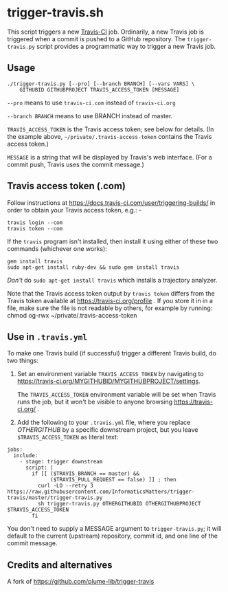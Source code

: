 # trigger-travis.sh

This script triggers a new [Travis-CI](https://travis-ci.org/) job.
Ordinarily, a new Travis job is triggered when a commit is pushed to a
GitHub repository.  The `trigger-travis.py` script provides a programmatic
way to trigger a new Travis job.

## Usage

    ./trigger-travis.py [--pro] [--branch BRANCH] [--vars VARS] \
        GITHUBID GITHUBPROJECT TRAVIS_ACCESS_TOKEN [MESSAGE]

`--pro` means to use `travis-ci.com` instead of `travis-ci.org`

`--branch BRANCH` means to use BRANCH instead of master.

`TRAVIS_ACCESS_TOKEN` is the Travis access token; see below for details.
(In the example above, `~/private/.travis-access-token` contains the Travis access token.)

`MESSAGE` is a string that will be displayed by Travis's web interface.
(For a commit push, Travis uses the commit message.)

## Travis access token (.com)
Follow instructions at https://docs.travis-ci.com/user/triggering-builds/
in order to obtain your Travis access token, e.g.: -

    travis login --com
    travis token --com

If the `travis` program isn't installed, then install it using either of these two
commands (whichever one works):

    gem install travis
    sudo apt-get install ruby-dev && sudo gem install travis

*Don't* do `sudo apt-get install travis` which installs a trajectory analyzer.

Note that the Travis access token output by `travis token` differs from the
Travis token available at https://travis-ci.org/profile .
If you store it in in a file, make sure the file is not readable by others,
for example by running:  chmod og-rwx ~/private/.travis-access-token

## Use in `.travis.yml`
To make one Travis build (if successful) trigger a different Travis build, do two things:

1.  Set an environment variable `TRAVIS_ACCESS_TOKEN` by navigating to
    https://travis-ci.org/MYGITHUBID/MYGITHUBPROJECT/settings.

    The `TRAVIS_ACCESS_TOKEN` environment variable will be set when Travis runs
    the job, but it won't be visible to anyone browsing https://travis-ci.org/ .

2.  Add the following to your `.travis.yml` file, where you replace
    *OTHERGITHUB* by a specific downstream project, but you leave
    `$TRAVIS_ACCESS_TOKEN` as literal text:

```
jobs:
  include:
    - stage: trigger downstream
      script: |
        if [[ ($TRAVIS_BRANCH == master) &&
              ($TRAVIS_PULL_REQUEST == false) ]] ; then
          curl -LO --retry 3 https://raw.githubusercontent.com/InformaticsMatters/trigger-travis/master/trigger-travis.py
          sh trigger-travis.py OTHERGITHUBID OTHERGITHUBPROJECT $TRAVIS_ACCESS_TOKEN
        fi
```

You don't need to supply a MESSAGE argument to `trigger-travis.py`; it will
default to the current (upstream) repository, commit id, and one line of
the commit message.

## Credits and alternatives
A fork of https://github.com/plume-lib/trigger-travis
